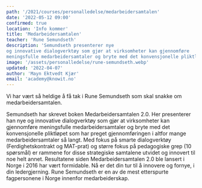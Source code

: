 ```yaml
---
path: '/2021/courses/personalledelse/medarbeidersamtalen'
date: '2022-05-12 09:00'
confirmed: true
location: 'Info kommer'
title: 'Medarbeidersamtalen'
teacher: 'Rune Semundseth'
description: 'Semundseth presenterer nye
og innovative dialogverktøy som gjør at virksomheter kan gjennomføre
meningsfulle medarbeidersamtaler og bryte med det konvensjonelle pliktløpet.'
image: '/assets/personalledelse/rune-semundseth.webp'
updated: '2022-04-07'
author: 'Mayn Ektvedt Kjær'
email: 'academy@knowit.no'
---
```


Vi har vært så heldige å få tak i Rune Semundseth som skal snakke om
medarbeidersamtalen.

Semundseth har skrevet boken Medarbeidersamtalen 2.0. Her presenterer han nye
og innovative dialogverktøy som gjør at virksomheter kan gjennomføre
meningsfulle medarbeidersamtaler og bryte med det konvensjonelle pliktløpet
som har preget gjennomføringen i altfor mange medarbeidersamtaler så langt.
Med fokus på smarte dialogverktøy (Ferdighetskontrakt og MAT-prat) og større
fokus på pedagogiske grep (10 spørsmål) er rammene for disse strategiske
samtalene utvidet og innovert til noe helt annet. Resultatene siden
Medarbeidersamtalen 2.0 ble lansert i Norge i 2016 har vært formidable. Nå er
det din tur til å innovere og fornye, i din ledergjerning. Rune Semundseth er
en av de mest etterspurte fagpersonene i Norge innenfor medarbeiderskap.

